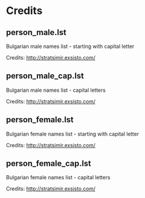 Credits
=======

person_male.lst 
---------------
Bulgarian male names list - starting with capital letter

Credits: http://stratsimir.exsisto.com/

person_male_cap.lst
-------------------
Bulgarian male names list - capital letters

Credits: http://stratsimir.exsisto.com/

person_female.lst
-----------------
Bulgarian female names list - starting with capital letter

Credits: http://stratsimir.exsisto.com/


person_female_cap.lst
---------------------
Bulgarian female names list - capital letters

Credits: http://stratsimir.exsisto.com/